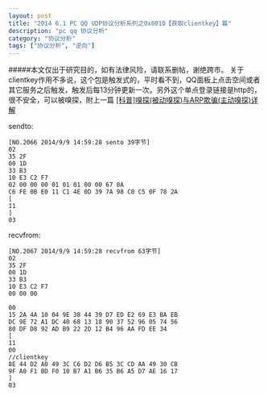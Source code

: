 ```yaml
---
layout: post
title: "2014 6.1 PC QQ UDP协议分析系列之0x001D【获取clientkey】篇"
description: "pc qq 协议分析"
category: "协议分析"
tags: ["协议分析", "逆向"]
---
```

#####本文仅出于研究目的，如有法律风险，请联系删帖，谢绝跨市。 
  关于clientkey作用不多说，这个包是触发式的，平时看不到，QQ面板上点击空间或者其它服务之后触发，触发后每13分钟更新一次。另外这个单点登录链接是http的，很不安全，可以被嗅探，附上一篇 [[科普]嗅探(被动嗅探)与ARP欺骗(主动嗅探)详解](http://www.freebuf.com/articles/system/11846.html)

sendto:

	[NO.2066 2014/9/9 14:59:28 sento 39字节]
	02
	35 2F
	00 1D
	33 B3
	10 E3 C2 F7
	02 00 00 00 01 01 01 00 00 67 0A 
	C6 FE 0B E0 11 C1 4E 0D 39 7A 98 C0 C5 0F 78 2A
	[
	11
	]
	03

recvfrom:

	[NO.2067 2014/9/9 14:59:28 recvfrom 63字节]
	02
	35 2F
	00 1D
	33 B3
	10 E3 C2 F7
	00 00 00

	00
	15 2A 4A 10 04 9E 38 44 39 D7 ED E2 69 E3 BA EB
	DC 9E 72 A1 DC 40 68 13 18 90 37 52 96 05 74 56
	80 DF D8 92 AD B9 22 2D 12 B4 96 AA FD EE 34
	[
	11
	00 
	//clientkey
	8E 44 D2 A0 49 3C C6 D2 D6 B5 3C CD AA 49 30 CB
	9F A0 F1 BD F0 10 B7 A1 B6 35 B6 A5 D7 AE 16 17
	]
	03